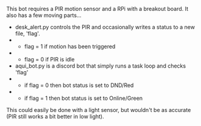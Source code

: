 This bot requires a PIR motion sensor and a RPi with a breakout board. It also has a few moving parts... 
- desk_alert.py controls the PIR and occasionally writes a status to a new file, 'flag'.
- - flag = 1 if motion has been triggered 
- - flag = 0 if PIR is idle
- aqui_bot.py is a discord bot that simply runs a task loop and checks 'flag'
- - if flag = 0 then bot status is set to DND/Red
- - if flag = 1 then bot status is set to Online/Green


This could easily be done with a light sensor, but wouldn't be as accurate (PIR still works a bit better in low light).
